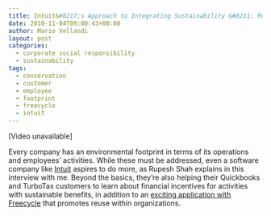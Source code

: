 ```yaml
---
title: Intuit&#8217;s Approach to Integrating Sustainability &#8211; Rupesh Shah
date: 2010-11-04T09:00:43+00:00
author: Mario Vellandi
layout: post
categories:
  - corporate social responsibility
  - sustainability
tags:
  - conservation
  - customer
  - employee
  - footprint
  - freecycle
  - intuit
---
```

[Video unavailable]

Every company has an environmental footprint in terms of its operations and employees&#8217; activities. While these must be addressed, even a software company like [Intuit](http://www.intuit.com/) aspires to do more, as Rupesh Shah explains in this interview with me. Beyond the basics, they&#8217;re also helping their Quickbooks and TurboTax customers to learn about financial incentives for activities with sustainable benefits, in addition to an [exciting application with Freecycle](http://quickbase.intuit.com/freecycle) that promotes reuse within organizations.
